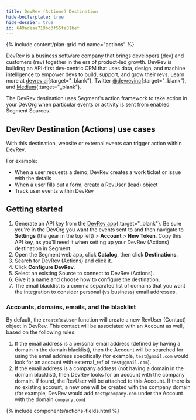 ```yaml
---
title: DevRev (Actions) Destination
hide-boilerplate: true
hide-dossier: true
id: 649adeaa719bd3f55fe81bef
---
```


{% include content/plan-grid.md name="actions" %}

DevRev is a business software company that brings developers (dev) and customers (rev) together in the era of product-led growth. DevRev is building an API-first dev-centric CRM that uses data, design, and machine intelligence to empower devs to build, support, and grow their revs. Learn more at [devrev.ai](https://devrev.ai){:target="\_blank”}, Twitter [@devrevinc](https://twitter.com/devrevinc){:target="\_blank”}, and [Medium](https://medium.com/devrev){:target="\_blank”}.

The DevRev destination uses Segment's action framework to take action in your DevOrg when particular events or activity is sent from enabled Segment Sources.

## DevRev Destination (Actions) use cases

With this destination, website or external events can trigger action within DevRev.

For example:

- When a user requests a demo, DevRev creates a work ticket or issue with the details
- When a user fills out a form, create a RevUser (lead) object
- Track user events within DevRev
<!-- The section below explains how to enable and configure the destination. Include any configuration steps not captured below. For example, obtaining an API key from your platform and any configuration steps required to connect to the destination. -->

## Getting started

1.  Generate an API key from the [DevRev app](https://app.devrev.ai/){:target="_blank"}. Be sure you're in the DevOrg you want the events sent to and then navigate to **Settings** (the gear in the top left) > **Account** > **New Token**. Copy this API key, as you'll need it when setting up your DevRev (Actions) destination in Segment.
2.  Open the Segment web app, click **Catalog**, then click **Destinations**.
3.  Search for DevRev (Actions) and click it.
4.  Click **Configure DevRev**.
5.  Select an existing Source to connect to DevRev (Actions).
6.  Give it a name and choose how to configure the destination.
7.  The email blacklist is a comma separated list of domains that you want the integration to consider personal (vs business) email addresses.

### Accounts, domains, emails, and the blacklist

By default, the `createRevUser` function will create a new RevUser (Contact) object in DevRev. This contact will be associated with an Account as well, based on the following rules:

1. If the email address is a personal email address (defined by having a domain in the domain blacklist), then the Account will be searched for using the email address specifically (for example, `test@gmail.com` would look for an account with external_ref of `test@gmail.com`).
2. If the email address is a company address (not having a domain in the domain blacklist), then DevRev looks for an account with the company domain. If found, the RevUser will be attached to this Account. If there is no existing account, a new one will be created with the company domain (for example, DevRev would add `test@company.com` under the Account with the domain `company.com`)

{% include components/actions-fields.html %}